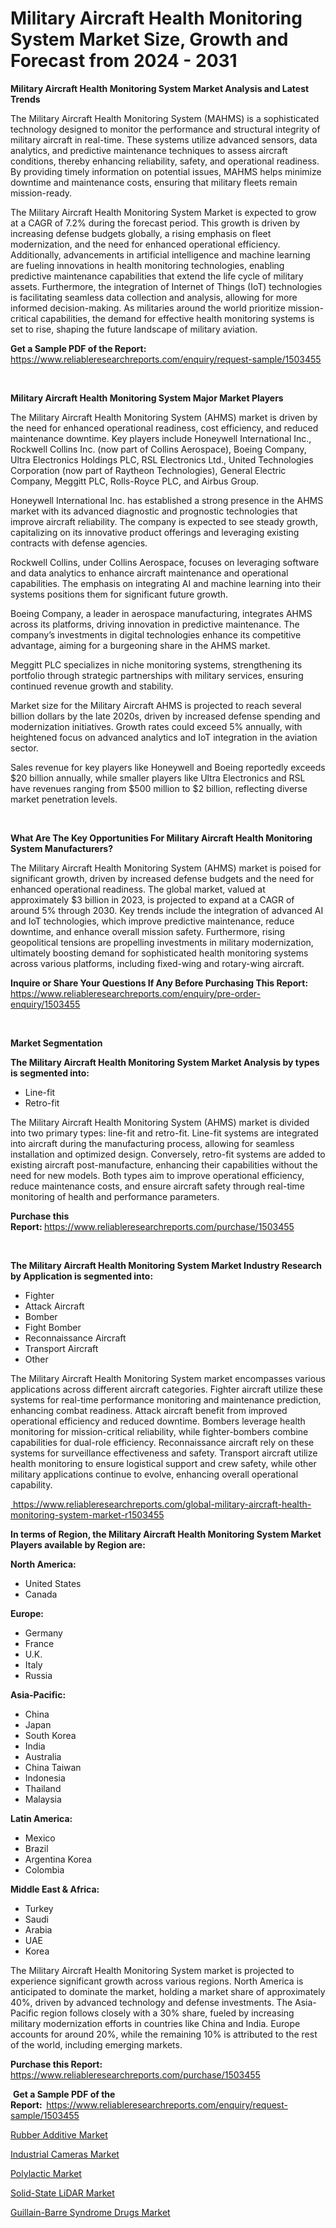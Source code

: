 <p><h1>Military Aircraft Health Monitoring System Market Size, Growth and Forecast from 2024 - 2031</h1></p><p><strong>Military Aircraft Health Monitoring System Market Analysis and Latest Trends</strong></p>
<p><p>The Military Aircraft Health Monitoring System (MAHMS) is a sophisticated technology designed to monitor the performance and structural integrity of military aircraft in real-time. These systems utilize advanced sensors, data analytics, and predictive maintenance techniques to assess aircraft conditions, thereby enhancing reliability, safety, and operational readiness. By providing timely information on potential issues, MAHMS helps minimize downtime and maintenance costs, ensuring that military fleets remain mission-ready.</p><p>The Military Aircraft Health Monitoring System Market is expected to grow at a CAGR of 7.2% during the forecast period. This growth is driven by increasing defense budgets globally, a rising emphasis on fleet modernization, and the need for enhanced operational efficiency. Additionally, advancements in artificial intelligence and machine learning are fueling innovations in health monitoring technologies, enabling predictive maintenance capabilities that extend the life cycle of military assets. Furthermore, the integration of Internet of Things (IoT) technologies is facilitating seamless data collection and analysis, allowing for more informed decision-making. As militaries around the world prioritize mission-critical capabilities, the demand for effective health monitoring systems is set to rise, shaping the future landscape of military aviation.</p></p>
<p><strong>Get a Sample PDF of the Report:&nbsp;</strong> <a href="https://www.reliableresearchreports.com/enquiry/request-sample/1503455?utm_campaign=3&utm_medium=2&utm_source=Github&utm_content=ia&utm_term=18112024&utm_id=military-aircraft-health-monitoring-system">https://www.reliableresearchreports.com/enquiry/request-sample/1503455</a></p>
<p>&nbsp;</p>
<p><strong>Military Aircraft Health Monitoring System Major Market Players</strong></p>
<p><p>The Military Aircraft Health Monitoring System (AHMS) market is driven by the need for enhanced operational readiness, cost efficiency, and reduced maintenance downtime. Key players include Honeywell International Inc., Rockwell Collins Inc. (now part of Collins Aerospace), Boeing Company, Ultra Electronics Holdings PLC, RSL Electronics Ltd., United Technologies Corporation (now part of Raytheon Technologies), General Electric Company, Meggitt PLC, Rolls-Royce PLC, and Airbus Group.</p><p>Honeywell International Inc. has established a strong presence in the AHMS market with its advanced diagnostic and prognostic technologies that improve aircraft reliability. The company is expected to see steady growth, capitalizing on its innovative product offerings and leveraging existing contracts with defense agencies.</p><p>Rockwell Collins, under Collins Aerospace, focuses on leveraging software and data analytics to enhance aircraft maintenance and operational capabilities. The emphasis on integrating AI and machine learning into their systems positions them for significant future growth.</p><p>Boeing Company, a leader in aerospace manufacturing, integrates AHMS across its platforms, driving innovation in predictive maintenance. The company’s investments in digital technologies enhance its competitive advantage, aiming for a burgeoning share in the AHMS market.</p><p>Meggitt PLC specializes in niche monitoring systems, strengthening its portfolio through strategic partnerships with military services, ensuring continued revenue growth and stability.</p><p>Market size for the Military Aircraft AHMS is projected to reach several billion dollars by the late 2020s, driven by increased defense spending and modernization initiatives. Growth rates could exceed 5% annually, with heightened focus on advanced analytics and IoT integration in the aviation sector.</p><p>Sales revenue for key players like Honeywell and Boeing reportedly exceeds $20 billion annually, while smaller players like Ultra Electronics and RSL have revenues ranging from $500 million to $2 billion, reflecting diverse market penetration levels.</p></p>
<p>&nbsp;</p>
<p><strong>What Are The Key Opportunities For Military Aircraft Health Monitoring System Manufacturers?</strong></p>
<p><p>The Military Aircraft Health Monitoring System (AHMS) market is poised for significant growth, driven by increased defense budgets and the need for enhanced operational readiness. The global market, valued at approximately $3 billion in 2023, is projected to expand at a CAGR of around 5% through 2030. Key trends include the integration of advanced AI and IoT technologies, which improve predictive maintenance, reduce downtime, and enhance overall mission safety. Furthermore, rising geopolitical tensions are propelling investments in military modernization, ultimately boosting demand for sophisticated health monitoring systems across various platforms, including fixed-wing and rotary-wing aircraft.</p></p>
<p><strong>Inquire or Share Your Questions If Any Before Purchasing This Report:</strong> <a href="https://www.reliableresearchreports.com/enquiry/pre-order-enquiry/1503455?utm_campaign=3&utm_medium=2&utm_source=Github&utm_content=ia&utm_term=18112024&utm_id=military-aircraft-health-monitoring-system">https://www.reliableresearchreports.com/enquiry/pre-order-enquiry/1503455</a></p>
<p>&nbsp;</p>
<p><strong>Market Segmentation</strong></p>
<p><strong>The Military Aircraft Health Monitoring System Market Analysis by types is segmented into:</strong></p>
<p><ul><li>Line-fit</li><li>Retro-fit</li></ul></p>
<p><p>The Military Aircraft Health Monitoring System (AHMS) market is divided into two primary types: line-fit and retro-fit. Line-fit systems are integrated into aircraft during the manufacturing process, allowing for seamless installation and optimized design. Conversely, retro-fit systems are added to existing aircraft post-manufacture, enhancing their capabilities without the need for new models. Both types aim to improve operational efficiency, reduce maintenance costs, and ensure aircraft safety through real-time monitoring of health and performance parameters.</p></p>
<p><strong>Purchase this Report:&nbsp;</strong><a href="https://www.reliableresearchreports.com/purchase/1503455?utm_campaign=3&utm_medium=2&utm_source=Github&utm_content=ia&utm_term=18112024&utm_id=military-aircraft-health-monitoring-system">https://www.reliableresearchreports.com/purchase/1503455</a></p>
<p>&nbsp;</p>
<p><strong>The Military Aircraft Health Monitoring System Market Industry Research by Application is segmented into:</strong></p>
<p><ul><li>Fighter</li><li>Attack Aircraft</li><li>Bomber</li><li>Fight Bomber</li><li>Reconnaissance Aircraft</li><li>Transport Aircraft</li><li>Other</li></ul></p>
<p><p>The Military Aircraft Health Monitoring System market encompasses various applications across different aircraft categories. Fighter aircraft utilize these systems for real-time performance monitoring and maintenance prediction, enhancing combat readiness. Attack aircraft benefit from improved operational efficiency and reduced downtime. Bombers leverage health monitoring for mission-critical reliability, while fighter-bombers combine capabilities for dual-role efficiency. Reconnaissance aircraft rely on these systems for surveillance effectiveness and safety. Transport aircraft utilize health monitoring to ensure logistical support and crew safety, while other military applications continue to evolve, enhancing overall operational capability.</p></p>
<p><a href="https://www.reliableresearchreports.com/global-military-aircraft-health-monitoring-system-market-r1503455?utm_campaign=3&utm_medium=2&utm_source=Github&utm_content=ia&utm_term=18112024&utm_id=military-aircraft-health-monitoring-system">&nbsp;https://www.reliableresearchreports.com/global-military-aircraft-health-monitoring-system-market-r1503455</a></p>
<p><strong>In terms of Region, the Military Aircraft Health Monitoring System Market Players available by Region are:</strong></p>
<p>
    <p> <strong> North America: </strong>
        <ul>
            <li>United States</li>
            <li>Canada</li>
        </ul>
        </p> 
    <p> <strong> Europe: </strong>
        <ul>
            <li>Germany</li>
            <li>France</li>
            <li>U.K.</li>
            <li>Italy</li>
            <li>Russia</li>
        </ul>
        </p> 
    <p> <strong> Asia-Pacific: </strong>
        <ul>
            <li>China</li>
            <li>Japan</li>
            <li>South Korea</li>
            <li>India</li>
            <li>Australia</li>
            <li>China Taiwan</li>
            <li>Indonesia</li>
            <li>Thailand</li>
            <li>Malaysia</li>
        </ul>
        </p> 
    <p> <strong> Latin America: </strong>
        <ul>
            <li>Mexico</li>
            <li>Brazil</li>
            <li>Argentina Korea</li>
            <li>Colombia</li>
        </ul>
        </p> 
    <p> <strong> Middle East & Africa: </strong>
        <ul>
            <li>Turkey</li>
            <li>Saudi</li>
            <li>Arabia</li>
            <li>UAE</li>
            <li>Korea</li>
        </ul>
    </p>
    </p>
<p><p>The Military Aircraft Health Monitoring System market is projected to experience significant growth across various regions. North America is anticipated to dominate the market, holding a market share of approximately 40%, driven by advanced technology and defense investments. The Asia-Pacific region follows closely with a 30% share, fueled by increasing military modernization efforts in countries like China and India. Europe accounts for around 20%, while the remaining 10% is attributed to the rest of the world, including emerging markets.</p></p>
<p><strong>Purchase this Report: </strong><a href="https://www.reliableresearchreports.com/purchase/1503455?utm_campaign=3&utm_medium=2&utm_source=Github&utm_content=ia&utm_term=18112024&utm_id=military-aircraft-health-monitoring-system">https://www.reliableresearchreports.com/purchase/1503455</a></p>
<p>&nbsp;<strong>Get a Sample PDF of the Report:&nbsp;&nbsp;</strong><a href="https://www.reliableresearchreports.com/enquiry/request-sample/1503455?utm_campaign=3&utm_medium=2&utm_source=Github&utm_content=ia&utm_term=18112024&utm_id=military-aircraft-health-monitoring-system">https://www.reliableresearchreports.com/enquiry/request-sample/1503455</a></p>
<p><strong></strong></p>
<p><p><a href="https://issuu.com/reportprime-2/docs/rubber-additive-market-size-2030.pp_649c83b7ce34ec?utm_campaign=3&utm_medium=2&utm_source=Github&utm_content=ia&utm_term=18112024&utm_id=military-aircraft-health-monitoring-system">Rubber Additive Market</a></p><p><a href="https://www.linkedin.com/pulse/emerging-technologies-reshaping-industrial-cameras-56vgc?utm_campaign=3&utm_medium=2&utm_source=Github&utm_content=ia&utm_term=18112024&utm_id=military-aircraft-health-monitoring-system">Industrial Cameras Market</a></p><p><a href="https://issuu.com/reportprime-2/docs/polylactic-market-size-2030.pptx_e88b83a422bb29?utm_campaign=3&utm_medium=2&utm_source=Github&utm_content=ia&utm_term=18112024&utm_id=military-aircraft-health-monitoring-system">Polylactic Market</a></p><p><a href="https://www.linkedin.com/pulse/market-leaders-laggards-global-solid-state-lidar-trends-c3aac?utm_campaign=3&utm_medium=2&utm_source=Github&utm_content=ia&utm_term=18112024&utm_id=military-aircraft-health-monitoring-system">Solid-State LiDAR Market</a></p><p><a href="https://github.com/nicoletavirag/Market-Research-Report-List-5/blob/main/guillain-barre-syndrome-drugs-market.md?utm_campaign=3&utm_medium=2&utm_source=Github&utm_content=ia&utm_term=18112024&utm_id=military-aircraft-health-monitoring-system">Guillain-Barre Syndrome Drugs Market</a></p></p>